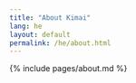 ```yaml
---
title: "About Kimai"
lang: he
layout: default
permalink: /he/about.html
---
```


{% include pages/about.md %}
